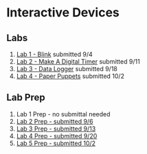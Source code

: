 # Interactive Devices

## Labs
1. [Lab 1 - Blink](https://github.com/chrisbrownell/IDD-Fa18-Lab1-ckb77) submitted 9/4
2. [Lab 2 - Make A Digital Timer](https://github.com/chrisbrownell/IDD-Fa18-Lab2-ckb77/blob/master/README.md) submitted 9/11
3. [Lab 3 - Data Logger](https://github.com/chrisbrownell/IDD-Fa18-Lab3-ckb77/blob/master/README.md) submitted 9/18
4. [Lab 4 - Paper Puppets](https://github.com/chrisbrownell/IDD-Fa18-Lab4-ckb77/blob/master/README.md) submitted 10/2

## Lab Prep
1. Lab 1 Prep - no submittal needed
2. [Lab 2 Prep - submitted 9/6](https://github.com/chrisbrownell/IDD-Fa18-Lab2-Prep/)
3. [Lab 3 Prep - submitted 9/13](https://github.com/chrisbrownell/IDD-Fa18-Lab3-Prep/blob/master/README.md)
4. [Lab 4 Prep - submitted 9/20](https://github.com/chrisbrownell/IDD-Fa18-Lab4-Prep/blob/master/README.md)
5. [Lab 5 Prep - submitted 10/2](https://github.com/chrisbrownell/IDD-Fa18-Lab5-Prep/blob/master/README.md)
